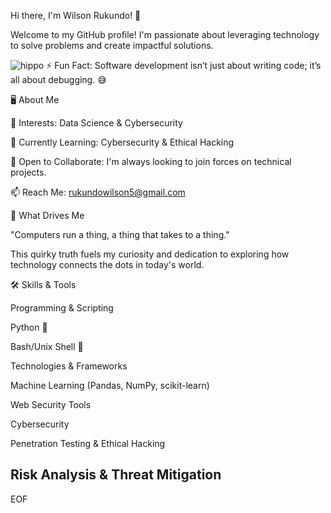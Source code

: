 Hi there, I'm Wilson Rukundo! 👋

Welcome to my GitHub profile! I'm passionate about leveraging technology to solve problems and create impactful solutions.

![hippo](https://media.giphy.com/media/OLPQ6z2hlHmwFc4Hso/giphy.gif)
⚡ Fun Fact: Software development isn’t just about writing code; it’s all about debugging. 😅


🖥️ About Me

👀 Interests: Data Science & Cybersecurity

🌱 Currently Learning: Cybersecurity & Ethical Hacking

💼 Open to Collaborate: I'm always looking to join forces on technical projects.

📫 Reach Me: rukundowilson5@gmail.com

🚀 What Drives Me

"Computers run a thing, a thing that takes to a thing."

This quirky truth fuels my curiosity and dedication to exploring how technology connects the dots in today's world.

🛠️ Skills & Tools

Programming & Scripting

Python 🐍

Bash/Unix Shell 🐧

Technologies & Frameworks

Machine Learning (Pandas, NumPy, scikit-learn)

Web Security Tools

Cybersecurity

Penetration Testing & Ethical Hacking

Risk Analysis & Threat Mitigation
-----------------------------------
EOF




